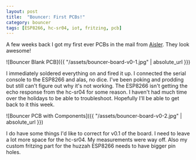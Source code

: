```yaml
---
layout: post
title:  "Bouncer: First PCBs!"
category: bouncer
tags: [ESP8266, hc-sr04, iot, fritzing, pcb]
---
```


A few weeks back I got my first ever PCBs in the mail from [Aisler](https://aisler.net/). They look awesome!

![Bouncer Blank PCB]({{ "/assets/bouncer-board-v0-1.jpg" | absolute_url }})

I immediately soldered everything on and fired it up. I connected the serial console to the ESP8266 and alas, no dice. I've been poking and prodding but still can't figure out why it's not working. The ESP8266 isn't getting the echo response from the hc-sr04 for some reason. I haven't had much time over the holidays to be able to troubleshoot. Hopefully I'll be able to get back to it this week.

![Bouncer PCB with Components]({{ "/assets/bouncer-board-v0-2.jpg" | absolute_url }})

I do have some things I'd like to correct for v0.1 of the board. I need to leave a lot more space for the hc-sr04. My measurements were way off. Also my custom fritzing part for the huzzah ESP8266 needs to have bigger pin holes.
